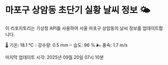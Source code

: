 
# 마포구 상암동 초단기 실황 날씨 정보 🌤️

이 리포지토리는 기상청 API를 사용하여 서울 마포구 상암동의 날씨 정보를 업데이트합니다. 

🌡️ 기온: 18.1 ℃
💧 강수량: 0.5 mm
💦 습도: 96 %
🌬️ 풍속: 1.7 m/s

마지막 업데이트 시각: 2025년 09월 20일 07시 10분    
